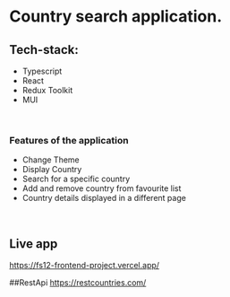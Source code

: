 # Country search application.
## Tech-stack:
 - Typescript
 - React
 - Redux Toolkit
 - MUI

<br />

### Features of the application
 * Change Theme
 * Display Country
 * Search for a specific country
 * Add and remove country from favourite list
 * Country details displayed in a different page

<br />

## Live app
https://fs12-frontend-project.vercel.app/

##RestApi 
https://restcountries.com/
